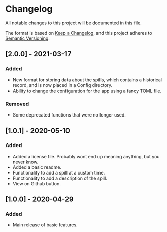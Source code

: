﻿# Changelog
All notable changes to this project will be documented in this file.

The format is based on [Keep a Changelog](https://keepachangelog.com/en/1.0.0/),
and this project adheres to [Semantic Versioning](https://semver.org/spec/v2.0.0.html).

## [2.0.0] - 2021-03-17
### Added
- New format for storing data about the spills, which contains a historical record, and is now placed in a Config directory.
- Ability to change the configuration for the app using a fancy TOML file.

### Removed
- Some deprecated functions that were no longer used.

## [1.0.1] - 2020-05-10
### Added
- Added a license file.  Probably wont end up meaning anything, but you never know.
- Added a basic readme.
- Functionality to add a spill at a custom time.
- Functionality to add a description of the spill.
- View on Github button.

## [1.0.0] - 2020-04-29
### Added
- Main release of basic features.